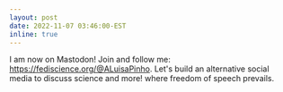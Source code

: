 ```yaml
---
layout: post
date: 2022-11-07 03:46:00-EST
inline: true
---
```


I am now on Mastodon! Join and follow me: <a href="https://fediscience.org/@ALuisaPinho">https://fediscience.org/@ALuisaPinho</a>. Let's build an alternative social media to discuss science and more! where freedom of speech prevails.
